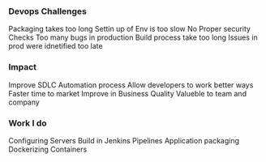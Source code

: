 ###  Devops Challenges

Packaging takes too long
Settin up of Env is too slow
No Proper security Checks
Too many bugs in production
Build process take too long
Issues in prod were idnetified too late

### Impact 
Improve SDLC
Automation process
Allow developers to work better ways
Faster time to market
Improve in Business Quality
Valueble to team and company

### Work I do

Configuring Servers
Build in Jenkins Pipelines
Application packaging
Dockerizing Containers





